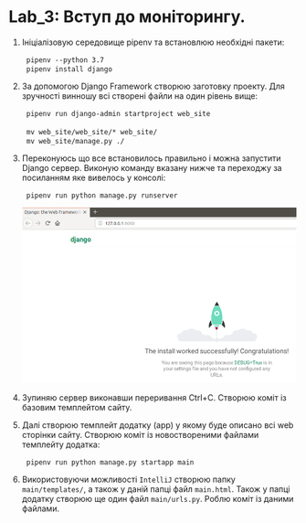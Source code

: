 # Lab_3: Вступ до моніторингу.

1. Ініціалізовую середовище pipenv та встановлюю необхідні пакети:

        pipenv --python 3.7
        pipenv install django

2. За допомогою Django Framework створюю заготовку проекту. Для зручності винношу всі створені файли на один рівень вище:

        pipenv run django-admin startproject web_site

        mv web_site/web_site/* web_site/
        mv web_site/manage.py ./

3. Переконуюсь що все встановилось правильно і можна запустити Django сервер. Виконую команду вказану нижче та переходжу за посиланням яке вивелось у консолі:
   
        pipenv run python manage.py runserver
        
    ![django](images/lab_3_1.png)
        
4. Зупиняю сервер виконавши переривання Ctrl+C. Створюю коміт із базовим темплейтом сайту.
5. Далі створюю темплейт додатку (app) у якому буде описано всі web сторінки сайту. Створюю коміт із новоствореними файлами темплейту додатка:

        pipenv run python manage.py startapp main
6. Використовуючи можливості `IntelliJ` створюю папку `main/templates/`, а також у даній папці файл `main.html`. Також у папці додатку створюю ще один файл `main/urls.py`. Роблю коміт із даними файлами.



